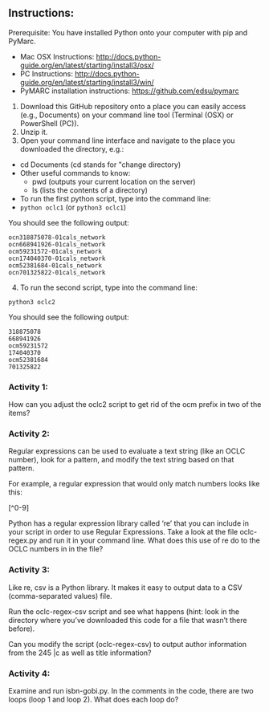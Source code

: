 ## Instructions:

Prerequisite: You have installed Python onto your computer with pip and PyMarc.
* Mac OSX Instructions:  http://docs.python-guide.org/en/latest/starting/install3/osx/
* PC Instructions: http://docs.python-guide.org/en/latest/starting/install3/win/
* PyMARC installation instructions: https://github.com/edsu/pymarc


1. Download this GitHub repository onto a place you can easily access (e.g., Documents) on your command line tool (Terminal (OSX) or PowerShell (PC)).  
2. Unzip it.
3. Open your command line interface and navigate to the place you downloaded the directory, e.g.:
* cd Documents (cd stands for "change directory)
* Other useful commands to know:
  * pwd (outputs your current location on the server)
  *  ls (lists the contents of a directory)
* To run the first python script, type into the command line:
* `python oclc1` (or `python3 oclc1`)

You should see the following output:

```
ocn318875078-01cals_network
ocn668941926-01cals_network
ocm59231572-01cals_network
ocn174040370-01cals_network
ocm52381684-01cals_network
ocn701325822-01cals_network
```

4. To run the second script, type into the command line:

`python3 oclc2`

You should see the following output:

```
318875078
668941926
ocm59231572
174040370
ocm52381684
701325822
```


### Activity 1:
How can you adjust the oclc2 script to get rid of the ocm prefix in two of the items?


### Activity 2:
Regular expressions can be used to evaluate a text string (like an OCLC number), 
look for a pattern, and modify the text string based on that pattern.

For example, a regular expression that would only match numbers looks like this:

[^0-9]

Python has a regular expression library called ‘re’ that you can include in your script in order to use Regular Expressions.  Take a look at the file  oclc-regex.py and run it in your command line.  What does this use of re do to the OCLC numbers in in the file?

### Activity 3:
Like re, csv is a Python library.  It makes it easy to output data to a CSV (comma-separated values) file.

Run the oclc-regex-csv script and see what happens (hint: look in the directory where you’ve downloaded this code for a file that wasn’t there before).

Can you modify the script (oclc-regex-csv) to output author information from the 245 |c as well as title information?

### Activity 4:
Examine and run isbn-gobi.py.  In the comments in the code, there are two loops (loop 1 and loop 2).  What does each loop do?







